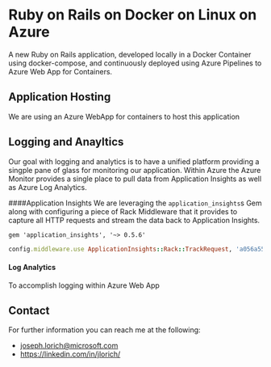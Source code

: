 # Ruby on Rails on Docker on Linux on Azure

A new Ruby on Rails application, developed locally in a Docker Container using docker-compose, and continuously deployed using Azure Pipelines to Azure Web App for Containers.

## Application Hosting

We are using an Azure WebApp for containers to host this application

## Logging and Anayltics

Our goal with logging and analytics is to have a unified platform providing a singple pane of glass for monitoring our application.  Within Azure
the Azure Monitor provides a single place to pull data from Application Insights as well as Azure Log Analytics.

####Application Insights
We are leveraging the `application_insights`s Gem along with configuring a piece of Rack Middleware that it provides to capture all HTTP requests and stream the data back to Application Insights.

``` Gemfile
gem 'application_insights', '~> 0.5.6'
```


``` application.rb
config.middleware.use ApplicationInsights::Rack::TrackRequest, 'a056a552-5c5a-42e5-bf48-121a6432fae3', 1
```

#### Log Analytics
To accomplish logging within Azure Web App 

## Contact
For further information you can reach me at the following:
 - joseph.lorich@microsoft.com
 - https://linkedin.com/in/jlorich/
